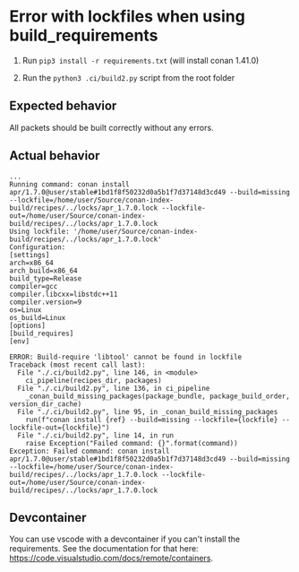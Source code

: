 # Error with lockfiles when using build_requirements

1) Run `pip3 install -r requirements.txt` (will install conan 1.41.0)

2) Run the `python3 .ci/build2.py` script from the root folder

## Expected behavior

All packets should be built correctly without any errors.

## Actual behavior

```
...
Running command: conan install apr/1.7.0@user/stable#1bd1f8f50232d0a5b1f7d37148d3cd49 --build=missing --lockfile=/home/user/Source/conan-index-build/recipes/../locks/apr_1.7.0.lock --lockfile-out=/home/user/Source/conan-index-build/recipes/../locks/apr_1.7.0.lock
Using lockfile: '/home/user/Source/conan-index-build/recipes/../locks/apr_1.7.0.lock'
Configuration:
[settings]
arch=x86_64
arch_build=x86_64
build_type=Release
compiler=gcc
compiler.libcxx=libstdc++11
compiler.version=9
os=Linux
os_build=Linux
[options]
[build_requires]
[env]

ERROR: Build-require 'libtool' cannot be found in lockfile
Traceback (most recent call last):
  File "./.ci/build2.py", line 146, in <module>
    ci_pipeline(recipes_dir, packages)
  File "./.ci/build2.py", line 136, in ci_pipeline
    _conan_build_missing_packages(package_bundle, package_build_order, version_dir_cache)
  File "./.ci/build2.py", line 95, in _conan_build_missing_packages
    run(f"conan install {ref} --build=missing --lockfile={lockfile} --lockfile-out={lockfile}")
  File "./.ci/build2.py", line 14, in run
    raise Exception("Failed command: {}".format(command))
Exception: Failed command: conan install apr/1.7.0@user/stable#1bd1f8f50232d0a5b1f7d37148d3cd49 --build=missing --lockfile=/home/user/Source/conan-index-build/recipes/../locks/apr_1.7.0.lock --lockfile-out=/home/user/Source/conan-index-build/recipes/../locks/apr_1.7.0.lock
```

## Devcontainer

You can use vscode with a devcontainer if you can't install the requirements.
See the documentation for that here: https://code.visualstudio.com/docs/remote/containers.
